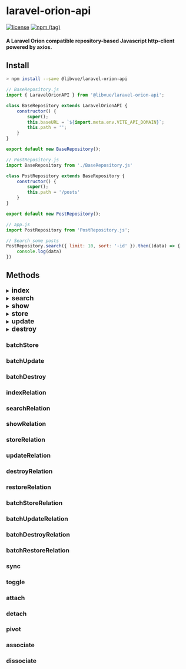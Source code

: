 # laravel-orion-api

[![license](https://img.shields.io/badge/license-MIT-blue)](https://img.shields.io/badge/license-MIT-blue)
[![npm (tag)](https://img.shields.io/npm/v/@libvue/laravel-orion-api/latest?label=npm%20package)](https://badge.fury.io/js/@libvue%2Flaravel-orion-api)

#### A Laravel Orion compatible repository-based Javascript http-client powered by axios.

## Install

```bash
> npm install --save @libvue/laravel-orion-api
```

```js
// BaseRepository.js
import { LaravelOrionAPI } from '@libvue/laravel-orion-api';

class BaseRepository extends LaravelOrionAPI {
    constructor() {
        super();
        this.baseURL = `${import.meta.env.VITE_API_DOMAIN}`;
        this.path = '';
    }
}

export default new BaseRepository();
```

```js
// PostRepository.js
import BaseRepository from './BaseRepository.js'

class PostRepository extends BaseRepository {
    constructor() {
        super();
        this.path = '/posts'
    }
}

export default new PostRepository();
```
```js
// app.js
import PostRepository from 'PostRepository.js';

// Search some posts
PostRepository.search({ limit: 10, sort: '-id' }).then((data) => {
    console.log(data)
})
```

## Methods
<!-- INDEX -->
<details>
  <summary><strong><font size="4">index</font></strong></summary>

| Params | Default | Description                     |
|--------|---------|---------------------------------|
| data   | null    | Data passed to the query string |

#### Code
```javascript
// GET http://your-base-url.test/posts?include=user&with_count=user
// Accept: application/json
PostRepository.index({ 
  includes: ['user'], 
  aggregates: [{ relation: 'user', type: 'count' }]  
});
```
</details>
<!-- SEARCH -->
<details>
  <summary><strong><font size="4">search</font></strong></summary>

| Params | Default | Description            |
|--------|---------|------------------------|
| data   | null    | Data passed to payload |

#### Code
```javascript
// GET http://your-base-url.test/posts
// Accept: application/json
PostRepository.search({ 
  limit: 10,
  sort: '-id',
  page: 1,
  includes: [{ relation: 'organization' }], 
  aggregates: [{ relation: 'user', type: 'count' }]  
});
```
</details>
<!-- SHOW -->
<details>
  <summary><strong><font size="4">show</font></strong></summary>

| Params | required | default | description                           |
|--------|----------|---------|---------------------------------------|
| id     | true     | null    | The id of the resource                |
| data   | false    | null    | Data to be passed to the query string |


#### Code
```javascript
// GET http://your-base-url.test/posts/1?include=user&with_count=user
// Accept: application/json
PostRepository.show(1, { 
  includes: ['user'], 
  aggregates: [{ relation: 'user', type: 'count' }]  
});
```
</details>
<!-- STORE -->
<details>
  <summary><strong><font size="4">store</font></strong></summary>

| Params    | required | default | description                                       |
|-----------|----------|---------|---------------------------------------------------|
| data      | true     | null    | Data to be passed to payload                      |
| multipart | false    | false   | When storing files, multipart needs to be enabled |

#### Code
```javascript
// POST http://your-base-url.test/posts
// Accept: application/json
PostRepository.store({
    field: 'value',
    field2: 'value2',
});

// POST http://your-base-url.test/posts
// Accept: application/json
// Content-Type: multipart/form-data
PostRepository.store({
    field: 'value',
    field2: 'value2',
    file: File,  
}, true);
```
</details>
<!-- UPDATE -->
<details>
  <summary><strong><font size="4">update</font></strong></summary>

| Params    | required | default | description                                       |
|-----------|----------|---------|---------------------------------------------------|
| id        | true     | null    | The id of the resource                            |
| data      | true     | null    | Data to be passed to payload                      |
| multipart | false    | false   | When storing files, multipart needs to be enabled |

#### Code
```javascript
// PATCH http://your-base-url.test/posts/1
// Accept: application/json
PostRepository.update(1, {
    field: 'value',
    field2: 'value2',
});

// POST http://your-base-url.test/posts/1
// Accept: application/json
// Content-Type: multipart/form-data
// Adds _method: 'PATCH' to the payload
PostRepository.update(1, {
    field: 'value',
    field2: 'value2',
    file: File,  
}, true);
```

> Note: Using multipart adds _method: 'PATCH' to the payload and uses a POST request.
</details>
<!-- DESTROY -->
<details>
  <summary><strong><font size="4">destroy</font></strong></summary>

| Params | required | default | description                           |
|--------|----------|---------|---------------------------------------|
| id     | true     | null    | The id of the resource                |


#### Code
```javascript
// DELETE http://your-base-url.test/posts/1
// Accept: application/json
PostRepository.destroy(1);
```
</details>



### batchStore
### batchUpdate
### batchDestroy
### indexRelation
### searchRelation
### showRelation
### storeRelation
### updateRelation
### destroyRelation
### restoreRelation
### batchStoreRelation
### batchUpdateRelation
### batchDestroyRelation
### batchRestoreRelation
### sync
### toggle
### attach
### detach
### pivot
### associate
### dissociate